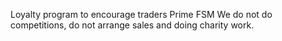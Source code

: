 Loyalty program to encourage traders Prime FSM
We do not do competitions, do not arrange sales and doing charity work.